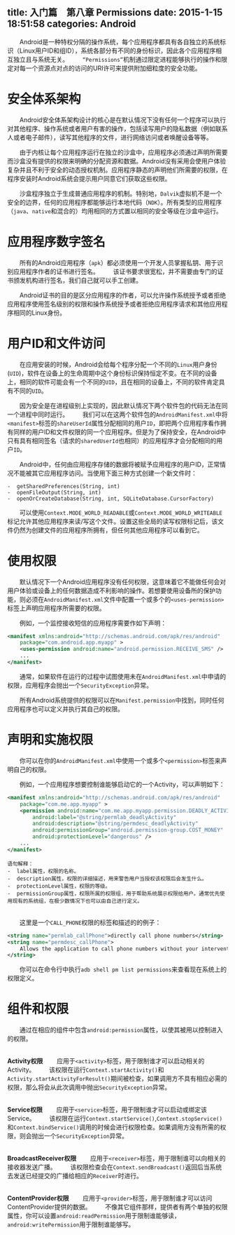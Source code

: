 title: 入门篇　第八章 Permissions
date: 2015-1-15 18:51:58
categories: Android
---
　　Android是一种特权分隔的操作系统，每个应用程序都具有各自独立的系统标识（Linux用户ID和组ID），系统各部分有不同的身份标识，因此各个应用程序相互独立且与系统无关。
　　`“Permissions”`机制通过限定进程能够执行的操作和限定对每一个资源点对点的访问的URI许可来提供附加细粒度的安全功能。


# 安全体系架构 #
　　Android安全体系架构设计的核心是在默认情况下没有任何一个程序可以执行对其他程序、操作系统或者用户有害的操作，包括读写用户的隐私数据（例如联系人或者电子邮件），读写其他程序的文件，进行网络访问或者唤醒设备等等。

　　由于内核让每个应用程序运行在独立的沙盒中，应用程序必须通过声明所需要而沙盒没有提供的权限来明确的分配资源和数据。Android没有采用会使用户体验复杂并且不利于安全的动态授权机制。应用程序静态的声明他们所需要的权限，在程序安装时Android系统会提示用户同意它们获取这些权限。

　　沙盒程序独立于生成普通应用程序的机制。特别地，`Dalvik`虚拟机不是一个安全的边界，任何的应用程序都能够运行本地代码（`NDK`）。所有类型的应用程序（`java`、`native`和混合的）均用相同的方式置以相同的安全等级在沙盒中运行。

# 应用程序数字签名 #
　　所有的Android应用程序（`apk`）都必须使用一个开发人员掌握私钥、用于识别应用程序作者的证书进行签名。 
　　该证书要求很宽松，并不需要由专门的证书颁发机构进行签名，我们自己就可以手工创建。

　　Android证书的目的是区分应用程序的作者，可以允许操作系统授予或者拒绝应用程序使用签名级别的权限和操作系统授予或者拒绝应用程序请求和其他应用程序相同的Linux身份。

# 用户ID和文件访问 #
　　在应用安装的时候，Android会给每个程序分配一个不同的`Linux`用户身份(`UID`)，软件在设备上的生命周期中这个身份标识保持恒定不变。在不同的设备上，相同的软件可能会有一个不同的`UID`，且在相同的设备上，不同的软件肯定具有不同的`UID`。

　　因为安全是在进程级别上实现的，因此默认情况下两个软件包的代码无法在同一个进程中同时运行。
　　我们可以在这两个软件包的`AndroidManifest.xml`中将`<manifest>`标签的`shareUserId`属性分配相同的用户`ID`，即把两个应用程序看作拥有同样的用户ID和文件权限的同一个应用程序。但是为了保持安全，在Android中只有具有相同签名（请求的`sharedUserId`也相同）的应用程序才会分配相同的用户`ID`。

　　Android中，任何由应用程序存储的数据将被赋予应用程序的用户ID，正常情况不能被其它应用程序访问。当使用下面三种方式创建一个新文件时：

	-  getSharedPreferences(String, int)
	-  openFileOutput(String, int)
	-  openOrCreateDatabase(String, int, SQLiteDatabase.CursorFactory)
　　可以使用`Context.MODE_WORLD_READABLE`或`Context.MODE_WORLD_WRITEABLE`标记允许其他应用程序来读/写这个文件。设置这些全局的读写权限标记后，该文件仍然为创建文件的应用程序所拥有，但任何其他应用程序可以看到它。

# 使用权限 #
　　默认情况下一个Android应用程序没有任何权限，这意味着它不能做任何会对用户体验或设备上的任何数据造成不利影响的操作。若想要使用设备所的保护功能，则必须在`AndroidManifest.xml`文件中配置一个或多个的`<uses-permission>`标签上声明应用程序所需要的权限。

　　例如，一个监控接收短信的应用程序需要作如下声明：
``` xml
<manifest xmlns:android="http://schemas.android.com/apk/res/android"
    package="com.android.app.myapp" >
    <uses-permission android:name="android.permission.RECEIVE_SMS" />
    ...
</manifest>
```
　　通常，如果软件在运行的过程中试图使用未在`AndroidManifest.xml`中申请的权限，应用程序会抛出一个`SecurityException`异常。

　　所有Android系统提供的权限可以在`Manifest.permission`中找到，同时任何应用程序也可以定义并执行其自己的权限。

# 声明和实施权限 #
　　你可以在你的`AndroidManifest.xml`中使用一个或多个`<permission>`标签来声明自己的权限。

　　例如，一个应用程序想要控制谁能够启动它的一个Activity，可以声明如下：
``` xml
<manifest xmlns:android="http://schemas.android.com/apk/res/android" 
    package="com.me.app.myapp" >
    <permission android:name="com.me.app.myapp.permission.DEADLY_ACTIVITY"
        android:label="@string/permlab_deadlyActivity"
        android:description="@string/permdesc_deadlyActivity"
        android:permissionGroup="android.permission-group.COST_MONEY"
        android:protectionLevel="dangerous" />
    ...
</manifest>
```
    语句解释：
    -  label属性，权限的名称。
    -  description属性，权限的详细描述，用来警告用户当授权该权限后会发生什么。
    -  protectionLevel属性，权限的等级。
    -  permissionGroup属性，权限所属的权限组，用于帮助系统展示权限给用户。通常优先使用现有的系统组，在极少数情况下也可以由自己进行定义。

<br>　　这里是一个`CALL_PHONE`权限的标签和描述的的例子：
``` xml
<string name="permlab_callPhone">directly call phone numbers</string> 
<string name="permdesc_callPhone">
    Allows the application to call phone numbers without your intervention. Malicious applications may cause unexpected calls on your phone bill. Note that this does not allow the application to call emergency numbers.
</string>
```

　　你可以在命令行中执行`adb shell pm list permissions`来查看现在系统上的权限定义。

# 组件和权限 #
　　通过在相应的组件中包含`android:permission`属性，以使其被用以控制进入的权限。

<br>**Activity权限**
　　应用于`<activity>`标签，用于限制谁才可以启动相关的Activity。
　　该权限在运行`Context.startActivity()`和`Activity.startActivityForResult()`期间被检查，如果调用方不具有相应必需的权限，那么将会从此次调用中抛出`SecurityException`异常。

<br>**Service权限**
　　应用于`<service>`标签，用于限制谁才可以启动或绑定该Service。
　　该权限在运行`Context.startService()`,`Context.stopService()`和`Context.bindService()`调用的时候会进行权限检查。如果调用方没有所需的权限，则会抛出一个`SecurityException`异常。

<br>**BroadcastReceiver权限**
　　应用于`<receiver>`标签，用于限制谁可以向相关的接收器发送广播。
　　该权限检查会在`Context.sendBroadcast()`返回后当系统去发送已经提交的广播给相应的`Receiver`时进行。

<br>**ContentProvider权限**
　　应用于`<provider>`标签，用于限制谁才可以访问ContentProvider提供的数据。
　　不像其它组件那样，提供者有两个单独的权限属性，你可以设置`android:readPermission`用于限制谁能够读，`android:writePermission`用于限制谁能够写。



<br><br>